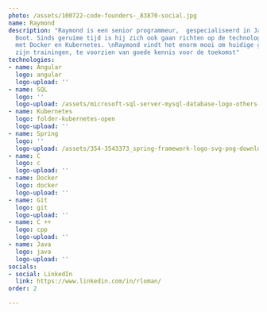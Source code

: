 ```yaml
---
photo: /assets/100722-code-founders-_83870-social.jpg
name: Raymond
description: "Raymond is een senior programmeur,  gespecialiseerd in Java en Spring
  Boot. Sinds geruime tijd is hij zich ook gaan richten op de technologie van containerisatie
  met Docker en Kubernetes. \nRaymond vindt het enorm mooi om huidige generaties door
  zijn trainingen, te voorzien van goede kennis voor de toekomst"
technologies:
- name: Angular
  logo: angular
  logo-upload: ''
- name: SQL
  logo: ''
  logo-upload: /assets/microsoft-sql-server-mysql-database-logo-others-small.png
- name: Kubernetes
  logo: folder-kubernetes-open
  logo-upload: ''
- name: Spring
  logo: ''
  logo-upload: /assets/354-3543373_spring-framework-logo-svg-png-download-java-spring-1.png
- name: C
  logo: c
  logo-upload: ''
- name: Docker
  logo: docker
  logo-upload: ''
- name: Git
  logo: git
  logo-upload: ''
- name: C ++
  logo: cpp
  logo-upload: ''
- name: Java
  logo: java
  logo-upload: ''
socials:
- social: LinkedIn
  link: https://www.linkedin.com/in/rloman/
order: 2

---
```


